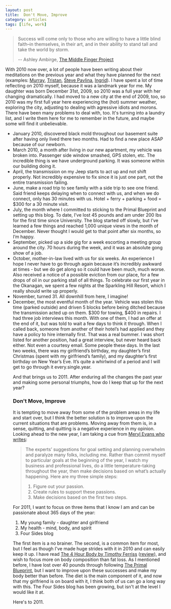 ```yaml
---
layout: post
title:  Don't Move, Improve
category: articles
tags: [life, work]
---
```

> Success will come only to those who are willing to have a little blind faith–in themselves, in their art, and in their ability to stand tall and take the world by storm.
>
> -- Ashley Ambirge, [The Middle Finger Project](http://www.themiddlefingerproject.org/resolutions-are-for-chumps-i-choose-revolution/)

With 2010 now over, a lot of people have been writing about their meditations on the previous year and what they have planned for the next (examples: [Murray](http://www.murlu.com/2011-goals/), [Tristan](http://www.bloggingbookshelf.com/other-stuff/new-years-resolution-decluttering/), [Steve Pavlina](http://www.stevepavlina.com/blog/2011/01/2011-focus/), [Ingrid](http://nittygriddy.com/2010/12/31/22-social-media-resolutions-for-2011/)). I have spent a lot of time reflecting on 2010 myself, because it was a landmark year for me. My daughter was born December 31st, 2009, so 2010 was a full year with her changing dramatically. I had moved to a new city at the end of 2009, too, so 2010 was my first full year here experiencing the (hot) summer weather, exploring the city, adjusting to dealing with agressive idiots and morons. There have been many problems to deal with, too. It's turning into a laundry list, and I write them here for me to remember in the future, and maybe some will find it unbelievable.
<p>
<ul>
<li>January 2010, discovered black mold throughout our basement suite after having only lived there two months. Had to find a new place ASAP because of our newborn.</li>
<li>March 2010, a month after living in our new apartment, my vehicle was broken into. Passenger side window smashed, GPS stolen, etc. The incredible thing is we have underground parking. It was someone within our building doing it.</li>
<li>April, the transmission on my Jeep starts to act up and not shift properly. Not incredibly expensive to fix since it is just one part, not the entire transmission failing.</li>
<li>June, make a road trip to see family with a side trip to see one friend. Said friend keeps delaying when to connect with us, and when we do connect, only has 30 minutes with us. Hotel + ferry + parking + food = $300 for a 30 minute visit.</li>
<li>July, the month where I committed to sticking to the Primal Blueprint and setting up this blog. To date, I&#8217;ve lost 45 pounds and am under 200 lbs for the first time since University. The blog started off slowly, but I&#8217;ve learned a few things and reached 1,000 unique views in the month of December. Never thought I would get to that point after six months, so I&#8217;m happy.</li>
<li>September, picked up a side gig for a week escorting a meeting group around the city. 70 hours during the week, and it was an absolute gong show of a job.</li>
<li>October, mother-in-law lived with us for six weeks. An experience I hope I never have to go through again because it&#8217;s incredibly awkward at times - but we do get along so it could have been much, much worse. Also received a notice of a possible eviction from our place, for a few drops of oil in our parking stall of all things. To celebrate our first year in the Okanagan, we spent a few nights at the Sparkling Hill Resort, which I really should write up properly.</li>
<li>November, turned 31. All downhill from here, I imagine!</li>
<li>December, the most eventful month of the year. Vehicle was stolen this time (parked outside) and driven 5 blocks before being ditched because the transmission acted up on them. $300 for towing, $400 in repairs. I had three job interviews this month. With one of them, I had an offer at the end of it, but was told to wait a few days to think it through. When I called back, someone from another of their hotel&#8217;s had applied and they have a policy to hire internally first. That was a real bummer. I was short listed for another position, had a great interview, but never heard back either. Not even a courtesy email. Some people these days. In the last two weeks, there was my girlfriend&#8217;s birthday, my daughter&#8217;s first Christmas (spent with my girlfriend&#8217;s family), and my daughter&#8217;s first birthday on New Year&#8217;s Eve. It&#8217;s quite a whirlwind of a period and I will get to go through it every.single.year.
 <p>
And that brings us to 2011. After enduring all the changes the past year and making some personal triumphs, how do I keep that up for the next year?</li>

### Don't Move, Improve

It is tempting to move away from some of the problem areas in my life and start over, but I think the better solution is to improve upon the current situations that are problems. Moving away from them is, in a sense, quitting, and quitting is a negative experience in my opinion. Looking ahead to the new year, I am taking a cue from [Meryl Evans who writes](http://gigaom.com/collaboration/drowning-in-goal-setting-go-simple/): 

> The experts’ suggestions for goal setting and planning overwhelm and paralyze many folks, including me. Rather than commit myself to particular goals at the beginning of the year, I watch my business and professional lives, do a little temperature-taking throughout the year, then make decisions based on what’s actually happening. Here are my three simple steps: 
> 
>   1. Figure out your passion.
>   2. Create rules to support these passions.
>   3. Make decisions based on the first two steps.

For 2011, I want to focus on three items that I know I am and can be passionate about 365 days of the year: 

  1. My young family - daughter and girlfriend
  2. My health - mind, body, and spirit
  3. Four Sides blog

The first item is a no brainer. The second, is a common item for most, but I feel as though I've made huge strides with it in 2010 and can easily keep it up. I have read [The 4 Hour Body by Timothy Ferriss](http://www.amazon.com/gp/product/030746363X?ie=UTF8&tag=four0b-20&linkCode=as2&camp=1789&creative=390957&creativeASIN=030746363X) ([review](http://jamesmccullough.hubpages.com/hub/The-4-Hour-Body-Review-Tim-Ferriss "The 4 Hour Body Review")), and wish to focus more on body composition than fat loss. As I mentioned before, I have lost over 40 pounds through following [The Primal Blueprint](http://www.foursides.ca/blog/2010/8/13/primal-basics.html), but I want to improve upon these successes and make my body better than before. The diet is the main component of it, and now that my girlfriend is on board with it, I think both of us can go a long way with this. The Four Sides blog has been growing, but isn't at the level I would like it at. 
<p>
Here's to 2011.